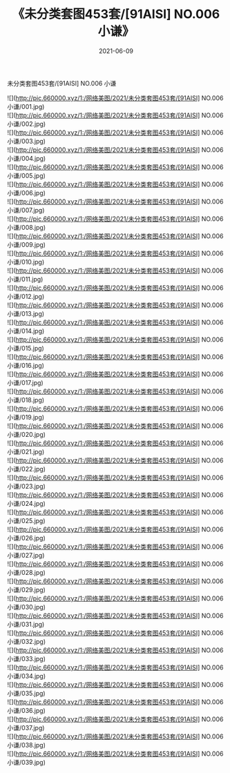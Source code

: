 ﻿---
layout: post
title:  《未分类套图453套/[91AISI] NO.006 小谦》
date:   2021-06-09
img: http://pic.660000.xyz/1:/网络美图/2021/未分类套图453套/[91AISI] NO.006 小谦/000.jpg
categories: [美女, 清纯, 唯美]
---

未分类套图453套/[91AISI] NO.006 小谦

 ![](http://pic.660000.xyz/1:/网络美图/2021/未分类套图453套/[91AISI] NO.006 小谦/001.jpg) <br>![](http://pic.660000.xyz/1:/网络美图/2021/未分类套图453套/[91AISI] NO.006 小谦/002.jpg) <br>![](http://pic.660000.xyz/1:/网络美图/2021/未分类套图453套/[91AISI] NO.006 小谦/003.jpg) <br>![](http://pic.660000.xyz/1:/网络美图/2021/未分类套图453套/[91AISI] NO.006 小谦/004.jpg) <br>![](http://pic.660000.xyz/1:/网络美图/2021/未分类套图453套/[91AISI] NO.006 小谦/005.jpg) <br>![](http://pic.660000.xyz/1:/网络美图/2021/未分类套图453套/[91AISI] NO.006 小谦/006.jpg) <br>![](http://pic.660000.xyz/1:/网络美图/2021/未分类套图453套/[91AISI] NO.006 小谦/007.jpg) <br>![](http://pic.660000.xyz/1:/网络美图/2021/未分类套图453套/[91AISI] NO.006 小谦/008.jpg) <br>![](http://pic.660000.xyz/1:/网络美图/2021/未分类套图453套/[91AISI] NO.006 小谦/009.jpg) <br>![](http://pic.660000.xyz/1:/网络美图/2021/未分类套图453套/[91AISI] NO.006 小谦/010.jpg) <br>![](http://pic.660000.xyz/1:/网络美图/2021/未分类套图453套/[91AISI] NO.006 小谦/011.jpg) <br>![](http://pic.660000.xyz/1:/网络美图/2021/未分类套图453套/[91AISI] NO.006 小谦/012.jpg) <br>![](http://pic.660000.xyz/1:/网络美图/2021/未分类套图453套/[91AISI] NO.006 小谦/013.jpg) <br>![](http://pic.660000.xyz/1:/网络美图/2021/未分类套图453套/[91AISI] NO.006 小谦/014.jpg) <br>![](http://pic.660000.xyz/1:/网络美图/2021/未分类套图453套/[91AISI] NO.006 小谦/015.jpg) <br>![](http://pic.660000.xyz/1:/网络美图/2021/未分类套图453套/[91AISI] NO.006 小谦/016.jpg) <br>![](http://pic.660000.xyz/1:/网络美图/2021/未分类套图453套/[91AISI] NO.006 小谦/017.jpg) <br>![](http://pic.660000.xyz/1:/网络美图/2021/未分类套图453套/[91AISI] NO.006 小谦/018.jpg) <br>![](http://pic.660000.xyz/1:/网络美图/2021/未分类套图453套/[91AISI] NO.006 小谦/019.jpg) <br>![](http://pic.660000.xyz/1:/网络美图/2021/未分类套图453套/[91AISI] NO.006 小谦/020.jpg) <br>![](http://pic.660000.xyz/1:/网络美图/2021/未分类套图453套/[91AISI] NO.006 小谦/021.jpg) <br>![](http://pic.660000.xyz/1:/网络美图/2021/未分类套图453套/[91AISI] NO.006 小谦/022.jpg) <br>![](http://pic.660000.xyz/1:/网络美图/2021/未分类套图453套/[91AISI] NO.006 小谦/023.jpg) <br>![](http://pic.660000.xyz/1:/网络美图/2021/未分类套图453套/[91AISI] NO.006 小谦/024.jpg) <br>![](http://pic.660000.xyz/1:/网络美图/2021/未分类套图453套/[91AISI] NO.006 小谦/025.jpg) <br>![](http://pic.660000.xyz/1:/网络美图/2021/未分类套图453套/[91AISI] NO.006 小谦/026.jpg) <br>![](http://pic.660000.xyz/1:/网络美图/2021/未分类套图453套/[91AISI] NO.006 小谦/027.jpg) <br>![](http://pic.660000.xyz/1:/网络美图/2021/未分类套图453套/[91AISI] NO.006 小谦/028.jpg) <br>![](http://pic.660000.xyz/1:/网络美图/2021/未分类套图453套/[91AISI] NO.006 小谦/029.jpg) <br>![](http://pic.660000.xyz/1:/网络美图/2021/未分类套图453套/[91AISI] NO.006 小谦/030.jpg) <br>![](http://pic.660000.xyz/1:/网络美图/2021/未分类套图453套/[91AISI] NO.006 小谦/031.jpg) <br>![](http://pic.660000.xyz/1:/网络美图/2021/未分类套图453套/[91AISI] NO.006 小谦/032.jpg) <br>![](http://pic.660000.xyz/1:/网络美图/2021/未分类套图453套/[91AISI] NO.006 小谦/033.jpg) <br>![](http://pic.660000.xyz/1:/网络美图/2021/未分类套图453套/[91AISI] NO.006 小谦/034.jpg) <br>![](http://pic.660000.xyz/1:/网络美图/2021/未分类套图453套/[91AISI] NO.006 小谦/035.jpg) <br>![](http://pic.660000.xyz/1:/网络美图/2021/未分类套图453套/[91AISI] NO.006 小谦/036.jpg) <br>![](http://pic.660000.xyz/1:/网络美图/2021/未分类套图453套/[91AISI] NO.006 小谦/037.jpg) <br>![](http://pic.660000.xyz/1:/网络美图/2021/未分类套图453套/[91AISI] NO.006 小谦/038.jpg) <br>![](http://pic.660000.xyz/1:/网络美图/2021/未分类套图453套/[91AISI] NO.006 小谦/039.jpg) <br>